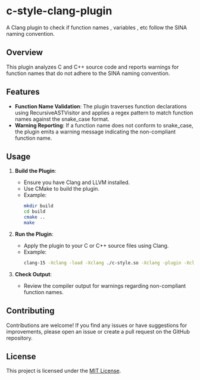# c-style-clang-plugin
A Clang plugin to check if function names , variables , etc follow the SINA naming convention.

## Overview

This plugin analyzes C and C++ source code and reports warnings for function names that do not adhere to the SINA naming convention. 

## Features

- **Function Name Validation**: The plugin traverses function declarations using RecursiveASTVisitor and applies a regex pattern to match function names against the snake_case format.
- **Warning Reporting**: If a function name does not conform to snake_case, the plugin emits a warning message indicating the non-compliant function name.

## Usage

1. **Build the Plugin**:
   - Ensure you have Clang and LLVM installed.
   - Use CMake to build the plugin.
   - Example:
     ```sh
     mkdir build
     cd build
     cmake ..
     make
     ```

2. **Run the Plugin**:
   - Apply the plugin to your C or C++ source files using Clang.
   - Example:
     ```sh
     clang-15 -Xclang -load -Xclang ./c-style.so -Xclang -plugin -Xclang hello -c ./sample/snake-case-func.c
     ```

3. **Check Output**:
   - Review the compiler output for warnings regarding non-compliant function names.

## Contributing

Contributions are welcome! If you find any issues or have suggestions for improvements, please open an issue or create a pull request on the GitHub repository.

## License

This project is licensed under the [MIT License](LICENSE).


